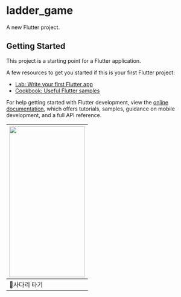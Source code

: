 # ladder_game

A new Flutter project.

## Getting Started

This project is a starting point for a Flutter application.

A few resources to get you started if this is your first Flutter project:

- [Lab: Write your first Flutter app](https://docs.flutter.dev/get-started/codelab)
- [Cookbook: Useful Flutter samples](https://docs.flutter.dev/cookbook)

For help getting started with Flutter development, view the
[online documentation](https://docs.flutter.dev/), which offers tutorials,
samples, guidance on mobile development, and a full API reference.



|<img src="https://github.com/woowoosik/ladder_game/assets/49232649/9e9a6087-60ab-40a5-9d83-442c5930107c" width="200" height="400"/>|
|---|
|사다리 타기|
